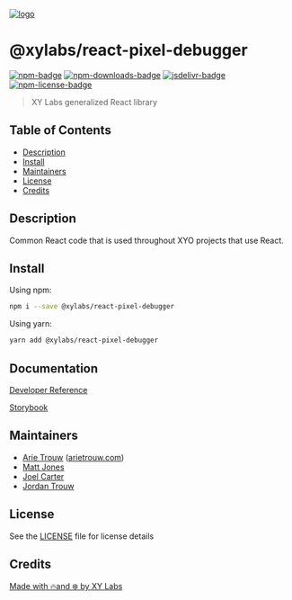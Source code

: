 [![logo][]](https://xylabs.com)

# @xylabs/react-pixel-debugger

[![npm-badge][]][npm-link]
[![npm-downloads-badge][]][npm-link]
[![jsdelivr-badge][]][jsdelivr-link]
[![npm-license-badge][]](LICENSE)

> XY Labs generalized React library 

## Table of Contents

-   [Description](#description)
-   [Install](#install)
-   [Maintainers](#maintainers)
-   [License](#license)
-   [Credits](#credits)

## Description

Common React code that is used throughout XYO projects that use React.

## Install

Using npm:

```sh
npm i --save @xylabs/react-pixel-debugger
```

Using yarn:

```sh
yarn add @xylabs/react-pixel-debugger
```

## Documentation
[Developer Reference](https://xylabs.github.io/sdk-react)

[Storybook](https://xylabs.github.io/sdk-react/storybook)

## Maintainers

- [Arie Trouw](https://github.com/arietrouw) ([arietrouw.com](https://arietrouw.com))
- [Matt Jones](https://github.com/jonesmac)
- [Joel Carter](https://github.com/JoelBCarter)
- [Jordan Trouw](https://github.com/jordantrouw)

## License

See the [LICENSE](LICENSE) file for license details

## Credits

[Made with 🔥and ❄️ by XY Labs](https://xylabs.com)

[logo]: https://cdn.xy.company/img/brand/XYPersistentCompany_Logo_Icon_Colored.svg

[npm-badge]: https://img.shields.io/npm/v/@xylabs/react-pixel-debugger.svg
[npm-link]: https://www.npmjs.com/package/@xylabs/react-pixel-debugger

[npm-downloads-badge]: https://img.shields.io/npm/dw/@xylabs/react-pixel-debugger
[npm-license-badge]: https://img.shields.io/npm/l/@xylabs/react-pixel-debugger

[jsdelivr-badge]: https://data.jsdelivr.com/v1/package/npm/@xylabs/react-pixel-debugger/badge
[jsdelivr-link]: https://www.jsdelivr.com/package/npm/@xylabs/react-pixel-debugger